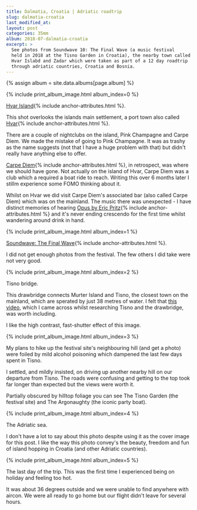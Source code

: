 ```yaml
---
title: Dalmatia, Croatia | Adriatic roadtrip
slug: dalmatia-croatia
last_modified_at:
layout: post
categories: 35mm
album: 2018-07-dalmatia-croatia
excerpt: >
  See photos from Soundwave 10: The Final Wave (a music festival
  held in 2018 at the Tisno Garden in Croatia), the nearby town called Tisno,
  Hvar Islabd and Zadar which were taken as part of a 12 day roadtrip
  through adriatic countries, Croatia and Bosnia.
---
```

{% assign album = site.data.albums[page.album] %}

{% include print_album_image.html album_index=0 %}

[Hvar Island][hvar-island]{% include anchor-attributes.html %}.

This shot overlooks the islands main settlement, a port town also called [Hvar][hvar-town]{% include anchor-attributes.html %}.

There are a couple of nightclubs on the island, Pink Champagne and Carpe Diem. We made the mistake of going to Pink Champagne. It was as trashy as the name suggests (not that I have a huge problem with that) but didn't really have anything else to offer.

[Carpe Diem][carpe-diem-hvar]{% include anchor-attributes.html %}, in retrospect, was where we should have gone. Not actually on the island of Hvar, Carpe Diem was a club which a required a boat ride to reach. Writing this over 6 months later I stillm experience some FOMO thinking about it.

Whilst on Hvar we did visit Carpe Diem's associated bar (also called Carpe Diem) which was on the mainland. The music there was unexpected - I have distinct memories of hearing [Opus by Eric Pritz][opus-eric-pritz]{% include anchor-attributes.html %} and it's never ending crescendo for the first time whilst wandering around drink in hand.

{% include print_album_image.html album_index=1 %}

[Soundwave: The Final Wave][soundwavecroatia]{% include anchor-attributes.html %}.

I did not get enough photos from the festival. The few others I did take were not very good.

{% include print_album_image.html album_index=2 %}

Tisno bridge.

This drawbridge connects Murter Island and Tisno, the closest town on the mainland, which are sperated by just 38 metres of water. I felt that [this video](tisno-bridge-jump), which I came across whilst researching Tisno and the drawbridge, was worth including.

I like the high contrast, fast-shutter effect of this image.

{% include print_album_image.html album_index=3 %}

My plans to hike up the festival site's neighbouring hill (and get a photo) were foiled by mild alcohol poisoning which dampened the last few days spent in Tisno.

I settled, and mildly insisted, on driving up another nearby hill on our departure from Tisno. The roads were confusing and getting to the top took far longer than expected but the views were worth it.

Partially obscured by hilltop foliage you can see The Tisno Garden (the festival site) and The Argonaughty (the iconic party boat).

{% include print_album_image.html album_index=4 %}

The Adriatic sea.

I don't have a lot to say about this photo despite using it as the cover image for this post. I like the way this photo convey's the beauty, freedom and fun of island hopping in Croatia (and other Adriatic countries).

{% include print_album_image.html album_index=5 %}

The last day of the trip. This was the first time I experienced being on holiday and feeling too hot.

It was about 36 degrees outside and we were unable to find anywhere with aircon. We were all ready to go home but our flight didn't leave for several hours.

[hvar-island]: https://en.wikipedia.org/wiki/Hvar
[hvar-town]: https://en.wikipedia.org/wiki/Hvar_(city)
[carpe-diem-hvar]: http://www.carpe-diem-hvar.com/
[opus-eric-pritz]: https://www.youtube.com/watch?v=iRA82xLsb_w
[soundwavecroatia]: https://web.archive.org/web/20180726023514/https://www.soundwavecroatia.com/
[tisno-bridge-jump]: https://www.youtube.com/watch?v=-Hr98LHjq1Q
[tisno-bridge-jump-newsflare]: https://www.newsflare.com/video/24021/crime-accidents/car-jumps-across-rising-bridge-in-croatia?a=on